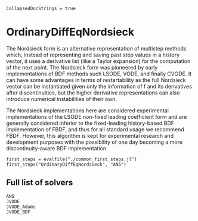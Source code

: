 ```@meta
CollapsedDocStrings = true
```
# OrdinaryDiffEqNordsieck

The Nordsieck form is an alternative representation of multistep methods which,
instead of representing and saving past step values in a history vector,
it uses a derivative list (like a Taylor expansion) for the computation of the next point.
The Nordsieck form was pioneered by early implementations of BDF methods such LSODE, VODE, and finally CVODE.
It can have some advantages in terms of restartability as the full Nordsieck vector can be instantiated given only the information of f and its derivatives after discontinuities,
but the higher derivative representations can also introduce numerical instabilities of their own.

The Nordsieck implementations here are considered experimental implementations of the LSODE non-fixed leading coefficient form
and are generally considered inferior to the fixed-leading history-based BDF implementation of FBDF, and thus for all standard usage we recommend FBDF.
However, this algorithm is kept for experimental research and development purposes with the possibility of one day becoming a more discontinuity-aware BDF implementation.

```@eval
first_steps = evalfile("./common_first_steps.jl")
first_steps("OrdinaryDiffEqNordsieck", "AN5")
```

## Full list of solvers

```@docs
AN5
JVODE
JVODE_Adams
JVODE_BDF
```
